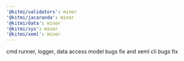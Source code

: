 ```yaml
---
'@kitmi/validators': minor
'@kitmi/jacaranda': minor
'@kitmi/data': minor
'@kitmi/sys': minor
'@kitmi/xeml': minor
---
```


cmd runner, logger, data access model bugs fix and xeml cli bugs fix
